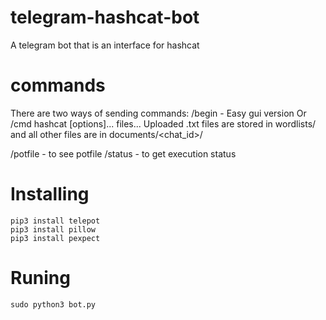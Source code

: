 # telegram-hashcat-bot
A telegram bot that is an interface for hashcat
# commands
There are two ways of sending commands:
/begin - Easy gui version
Or
/cmd hashcat [options]... files...
Uploaded .txt files are stored in wordlists/ and all other files are in documents/<chat_id>/

/potfile - to see potfile
/status - to get execution status
# Installing
```
pip3 install telepot
pip3 install pillow
pip3 install pexpect
```
# Runing
```
sudo python3 bot.py
```
